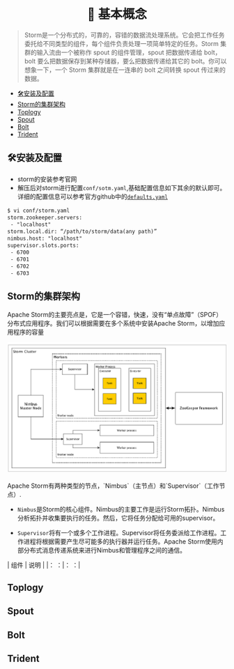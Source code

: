 # <center> :tokyo_tower: 基本概念</center>

> Storm是一个分布式的，可靠的，容错的数据流处理系统。它会把工作任务委托给不同类型的组件，每个组件负责处理一项简单特定的任务。Storm 集群的输入流由一个被称作 spout 的组件管理，spout 把数据传递给 bolt， bolt 要么把数据保存到某种存储器，要么把数据传递给其它的 bolt。你可以想象一下，一个 Storm 集群就是在一连串的 bolt 之间转换 spout 传过来的数据。

<!-- MarkdownTOC -->

- [:hammer_and_wrench:安装及配置](#hammer_and_wrench%E5%AE%89%E8%A3%85%E5%8F%8A%E9%85%8D%E7%BD%AE)
- [Storm的集群架构](#storm%E7%9A%84%E9%9B%86%E7%BE%A4%E6%9E%B6%E6%9E%84)
- [Toplogy](#toplogy)
- [Spout](#spout)
- [Bolt](#bolt)
- [Trident](#trident)

<!-- /MarkdownTOC -->

## :hammer_and_wrench:安装及配置
- storm的安装参考官网
- 解压后对storm进行配置`conf/sotm.yaml`,基础配置信息如下其余的默认即可。详细的配置信息可以参考官方github中的[`defaults.yaml`](https://github.com/apache/storm/blob/master/conf/defaults.yaml)
```vim
$ vi conf/storm.yaml
storm.zookeeper.servers:
 - "localhost"
storm.local.dir: “/path/to/storm/data(any path)”
nimbus.host: "localhost"
supervisor.slots.ports:
 - 6700
 - 6701
 - 6702
 - 6703
```

## Storm的集群架构
Apache Storm的主要亮点是，它是一个容错，快速，没有“单点故障”（SPOF）分布式应用程序。我们可以根据需要在多个系统中安装Apache Storm，以增加应用程序的容量
<div align="center"> <img src="../pics//zookeeper_framework.jpg" width="800"/> </div><br>
Apache Storm有两种类型的节点，`Nimbus`（主节点）和`Supervisor`（工作节点）.

- `Nimbus`是Storm的核心组件。Nimbus的主要工作是运行Storm拓扑。Nimbus分析拓扑并收集要执行的任务。然后，它将任务分配给可用的supervisor。

- `Supervisor`将有一个或多个工作进程。Supervisor将任务委派给工作进程。工作进程将根据需要产生尽可能多的执行器并运行任务。Apache Storm使用内部分布式消息传递系统来进行Nimbus和管理程序之间的通信。

| 组件 | 说明 |
|： ：|： ：|


## Toplogy

## Spout

## Bolt

## Trident